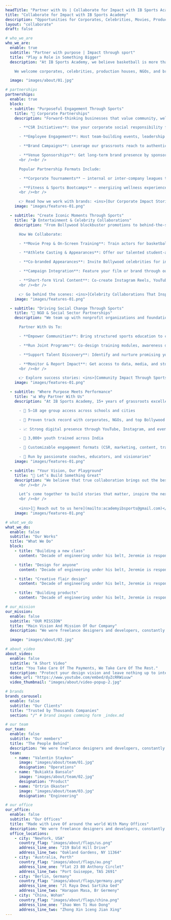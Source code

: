 ```yaml
---
headTitle: "Partner with Us | Collaborate for Impact with IB Sports Academy"
title: "Collaborate for Impact with IB Sports Academy"
description: "Opportunities for Corporates, Celebrities, Movies, Production Houses, NGOs, and Brands to partner with IB Sports Academy to empower youth athletes through basketball."
layout: "collaborate"
draft: false

# who_we_are
who_we_are:
  enable: true
  subtitle: "Partner with purpose | Impact through sport"
  title: "Play a Role in Something Bigger"
  description: "At IB Sports Academy, we believe basketball is more than a sport — it's a powerful tool for transformation, discipline, and opportunity. Over the last 15+ years, we've trained thousands of young athletes across India, combining high-performance coaching with community-driven values. <br /> <br />

    We welcome corporates, celebrities, production houses, NGOs, and brand partners to join hands with us. Whether you're looking to engage your team, promote your brand, give back to society, or create unforgettable experiences—IB is ready to collaborate."

  image: "images/about/01.jpg"

# partnerships
partnerships:
  enable: true
  block:
  - subtitle: "Purposeful Engagement Through Sports"
    title: "🏢 Corporate Partnerships"
    description: "Forward-thinking businesses that value community, wellness, and youth empowerment collaborate with IB Sports Academy. Through basketball-led initiatives, your company can drive impact while enriching brand culture and visibility through opportunities like:

      - **CSR Initiatives**: Use your corporate social responsibility funds to empower youth through structured sports programs, especially in underserved communities.

      - **Employee Engagement**: Host team-building events, leadership offsites, and wellness workshops powered by basketball — helping promote employee wellness, leadership, and camaraderie through fun, high-energy experiences.

      - **Brand Campaigns**: Leverage our grassroots reach to authentically connect with families, schools, and urban youth across India — aligning your brand with purpose-driven storytelling.

      - **Venue Sponsorships**: Get long-term brand presence by sponsoring courts, jerseys, tournaments, and camps.
      <br /><br />

      Popular Partnership Formats Include:

      - **Corporate Tournaments** — internal or inter-company leagues to boost morale and unity

      - **Fitness & Sports Bootcamps** — energizing wellness experiences tailored for your workforce
      <br /><br />

      👉 Read how we work with brands: <ins>[Our Corporate Impact Stories](https://blog.ibsportsacademy.com/categories/events/)</ins>"
    image: "images/features-01.png"

  - subtitle: "Create Iconic Moments Through Sports"
    title: "🎬 Entertainment & Celebrity Collaborations"
    description: "From Bollywood blockbuster promotions to behind-the-scenes training, we collaborate with film productions, stars, and creators to blend the worlds of cinema and sport — while giving our athletes a chance to shine beyond the court.

      How We Collaborate:

      - **Movie Prep & On-Screen Training**: Train actors for basketball-specific roles or scenes with authenticity and finesse — with our coaches guiding movement, technique, and realism.

      - **Athlete Casting & Appearances**: Offer our talented student-athletes real opportunities to feature in films, commercials, or sports-themed scenes, helping them explore roles in acting and performance.

      - **Co-branded Appearances**: Invite Bollywood celebrities for inspiring interactions with our young athletes (with photo/video coverage as permitted).

      - **Campaign Integration**: Feature your film or brand through our youth events, camps, and digital content to drive attention and engagement.

      - **Short-form Viral Content**: Co-create Instagram Reels, YouTube Shorts, and social stories with athletes and stars — blending entertainment and empowerment.
      <br /><br />

      👉 Go behind the scenes: <ins>[Celebrity Collaborations That Inspired](https://blog.ibsportsacademy.com/tags/student-athlete/)</ins>"
    image: "images/features-01.png"

  - subtitle: "Driving Social Change Through Sports"
    title: "🫶 NGO & Social Sector Partnerships"
    description: "We team up with nonprofit organizations and foundations to deliver inclusive basketball programs that promote life skills, discipline, and hope.

      Partner With Us To:

      - **Empower Communities**: Bring structured sports education to children in low-income areas through your NGO’s network.

      - **Run Joint Programs**: Co-design training modules, awareness drives, or community events around youth development.

      - **Support Talent Discovery**: Identify and nurture promising young athletes from underserved communities with access to professional coaching and scholarships.

      - **Monitor & Report Impact**: Get access to data, media, and storytelling that highlights measurable impact from our joint efforts.
      <br /><br />

      👉 Explore success stories: <ins>[Community Impact Through Sports](https://blog.ibsportsacademy.com/categories/community-outreach/)</ins>"
    image: "images/features-01.png"

  - subtitle: "Where Purpose Meets Performance"
    title: "📊 Why Partner With Us"
    description: "At IB Sports Academy, 15+ years of grassroots excellence meet a mission to build better humans through sport. With nationwide reach, a passionate youth base, and media-driven programs, we offer partners visibility, impact, and long-term value — here’s why they choose IB:

      - 🏀 5–18 age group access across schools and cities

      - 🤝 Proven track record with corporates, NGOs, and top Bollywood stars

      - 📈 Strong digital presence through YouTube, Instagram, and events

      - 💪 3,000+ youth trained across India

      - 🎯 Customizable engagement formats (CSR, marketing, content, training)

      - 👟 Run by passionate coaches, educators, and visionaries"
    image: "images/features-01.png"

  - subtitle: "Your Vision, Our Playground"
    title: "🤝 Let’s Build Something Great"
    description: "We believe that true collaboration brings out the best in all of us. Whether you're a company looking to inspire, a creator aiming to connect, or a changemaker focused on impact — IB Sports Academy is your creative, cultural, and community-driven partner.
      <br /><br />

      Let’s come together to build stories that matter, inspire the next generation, and create lasting change — all through the power of sport.
      <br /><br />
      
      <ins>[📩 Reach out to us here](mailto:academyibsports@gmail.com)</ins> | Visit our <ins>[Instagram](https://www.instagram.com/ibsportsacademy)</ins> and <ins>[YouTube](https://www.youtube.com/@ibsportsacademy)</ins> to see us in action."
    image: "images/features-01.png"

# what_we_do
what_we_do:
  enable: false
  subtitle: "Our Works"
  title: "What We Do"
  block:
    - title: "Building a new class"
      content: "Decade of engineering under his belt, Jeremie is responsible for technical infrastructure and feature development. In Flow, wherever things just work is understanding developing complex systems"

    - title: "Design for anyone"
      content: "Decade of engineering under his belt, Jeremie is responsible for technical infrastructure and feature development. In Flow, wherever things just work is understanding developing complex systems"

    - title: "Creative flair design"
      content: "Decade of engineering under his belt, Jeremie is responsible for technical infrastructure and feature development. In Flow, wherever things just work is understanding developing complex systems"

    - title: "Building products"
      content: "Decade of engineering under his belt, Jeremie is responsible for technical infrastructure and feature development. In Flow, wherever things just work is understanding developing complex systems"

# our_mission
our_mission:
  enable: false
  subtitle: "OUR MISSION"
  title: "Main Vision And Mission Of Our Company"
  description: "We were freelance designers and developers, constantly finding ourselve deep vague feedback. leaving a notes from the sticky note piece ."

  image: "images/about/02.jpg"

# about_video
about_video:
  enable: false
  subtitle: "A Short Video"
  title: "You Take Care Of The Payments, We Take Care Of The Rest."
  description: "Protect your design vision and leave nothing up to interpretation with interaction recipes. Quickly share and access all your team members interactions by using libraries, ensuring consistcy throughout the."
  video_url: "https://www.youtube.com/embed/dyZcRRWiuuw"
  video_thumbnail: "images/about/video-popup-2.jpg"

# brands
brands_carousel:
  enable: false
  subtitle: "Our Clients"
  title: "Trusted by Thousands Companies"
  section: "/" # brand images comming form _index.md

# our team
our_team:
  enable: false
  subtitle: "Our members"
  title: "The People Behind"
  description: "We were freelance designers and developers, constantly finding <br> ourselves deep in vague feedback. This made every client and team"
  team:
    - name: "Valentin Staykov"
      image: "images/about/team/01.jpg"
      designation: "Operations"
    - name: "Bukiakta Bansalo"
      image: "images/about/team/02.jpg"
      designation: "Product"
    - name: "Ortrin Okaster"
      image: "images/about/team/03.jpg"
      designation: "Engineering"

# our office
our_office:
  enable: false
  subtitle: "Our Offices"
  title: "Made with Love Of around the world With Many Offices"
  description: "We were freelance designers and developers, constantly finding <br> ourselves deep in vague feedback. This made every client and team"
  office_locations:
    - city: "NewYork, USA"
      country_flag: "images/about/flags/us.png"
      address_line_one: "219 Bald Hill Drive"
      address_line_two: "Oakland Gardens, NY 11364"
    - city: "Australia, Perth"
      country_flag: "images/about/flags/au.png"
      address_line_one: "Flat 23 80 Anthony Circlet"
      address_line_two: "Port Guiseppe, TAS 2691"
    - city: "Berlin, Germany"
      country_flag: "images/about/flags/germany.png"
      address_line_one: "Jl Raya Dewi Sartika Ged"
      address_line_two: "Harapan Masa, Br Germeny"
    - city: "China, Wohan"
      country_flag: "images/about/flags/china.png"
      address_line_one: "1hao Wen Ti Huo Dong"
      address_line_two: "Zhong Xin 1ceng Jian Xing"
---
```


